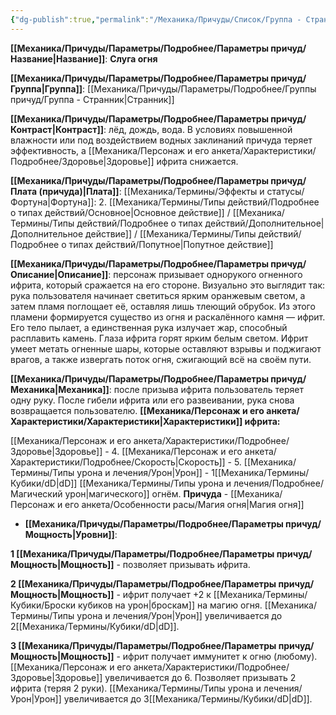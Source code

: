```yaml
---
{"dg-publish":true,"permalink":"/Механика/Причуды/Список/Группа - Странник/Слуга огня/","noteIcon":"","created":"2025-09-12T19:47:48.352+03:00","updated":"2025-09-12T18:30:58.220+03:00"}
---
```



**[[Механика/Причуды/Параметры/Подробнее/Параметры причуд/Название\|Название]]**: **Слуга огня**

**[[Механика/Причуды/Параметры/Подробнее/Параметры причуд/Группа\|Группа]]**: [[Механика/Причуды/Параметры/Подробнее/Группы причуд/Группа - Странник\|Странник]] 

**[[Механика/Причуды/Параметры/Подробнее/Параметры причуд/Контраст\|Контраст]]**: лёд, дождь, вода. В условиях повышенной влажности или под воздействием водных заклинаний причуда теряет эффективность, а [[Механика/Персонаж и его анкета/Характеристики/Подробнее/Здоровье\|Здоровье]] ифрита снижается.

**[[Механика/Причуды/Параметры/Подробнее/Параметры причуд/Плата (причуда)\|Плата]]**: [[Механика/Термины/Эффекты и статусы/Фортуна\|Фортуна]]: 2. [[Механика/Термины/Типы действий/Подробнее о типах действий/Основное\|Основное действие]] / [[Механика/Термины/Типы действий/Подробнее о типах действий/Дополнительное\|Дополнительное действие]] / [[Механика/Термины/Типы действий/Подробнее о типах действий/Попутное\|Попутное действие]]

**[[Механика/Причуды/Параметры/Подробнее/Параметры причуд/Описание\|Описание]]**: персонаж призывает однорукого огненного ифрита, который сражается на его стороне. Визуально это выглядит так: рука пользователя начинает светиться ярким оранжевым светом, а затем пламя поглощает её, оставляя лишь тлеющий обрубок. Из этого пламени формируется существо из огня и раскалённого камня — ифрит. Его тело пылает, а единственная рука излучает жар, способный расплавить камень. Глаза ифрита горят ярким белым светом. Ифрит умеет метать огненные шары, которые оставляют взрывы и поджигают врагов, а также извергать поток огня, сжигающий всё на своём пути.

**[[Механика/Причуды/Параметры/Подробнее/Параметры причуд/Механика\|Механика]]**: после призыва ифрита пользователь теряет одну руку. После гибели ифрита или его развеивании, рука снова возвращается пользователю.
**[[Механика/Персонаж и его анкета/Характеристики/Характеристики\|Характеристики]] ифрита:**

[[Механика/Персонаж и его анкета/Характеристики/Подробнее/Здоровье\|Здоровье]] - 4.
[[Механика/Персонаж и его анкета/Характеристики/Подробнее/Скорость\|Скорость]] - 5.
[[Механика/Термины/Типы урона и лечения/Урон\|Урон]] - 1[[Механика/Термины/Кубики/dD\|dD]] [[Механика/Термины/Типы урона и лечения/Подробнее/Магический урон\|магического]] огнём. 
**Причуда** - [[Механика/Персонаж и его анкета/Особенности расы/Магия огня\|Магия огня]]


- **[[Механика/Причуды/Параметры/Подробнее/Параметры причуд/Мощность\|Уровни]]**:

**1 [[Механика/Причуды/Параметры/Подробнее/Параметры причуд/Мощность\|Мощность]]** - позволяет призывать ифрита.

**2 [[Механика/Причуды/Параметры/Подробнее/Параметры причуд/Мощность\|Мощность]]** - ифрит получает +2 к [[Механика/Термины/Кубики/Броски кубиков на урон\|броскам]] на магию огня. [[Механика/Термины/Типы урона и лечения/Урон\|Урон]] увеличивается до 2[[Механика/Термины/Кубики/dD\|dD]].

**3 [[Механика/Причуды/Параметры/Подробнее/Параметры причуд/Мощность\|Мощность]]** - ифрит получает иммунитет к огню (любому). [[Механика/Персонаж и его анкета/Характеристики/Подробнее/Здоровье\|Здоровье]] увеличивается до 6. Позволяет призывать 2 ифрита (теряя 2 руки). [[Механика/Термины/Типы урона и лечения/Урон\|Урон]] увеличивается до 3[[Механика/Термины/Кубики/dD\|dD]].